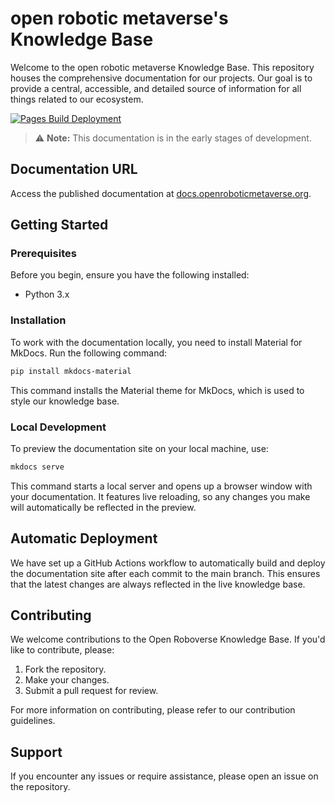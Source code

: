 # open robotic metaverse's Knowledge Base

Welcome to the open robotic metaverse Knowledge Base. This repository houses the comprehensive documentation for our projects. Our goal is to provide a central, accessible, and detailed source of information for all things related to our ecosystem.

[![Pages Build Deployment](https://github.com/openroboticmetaverse/knowledge-base/actions/workflows/pages/pages-build-deployment/badge.svg?branch=main)](https://github.com/openroboticmetaverse/knowledge-base/actions/workflows/pages/pages-build-deployment)


> :warning: **Note:** This documentation is in the early stages of development.

## Documentation URL

Access the published documentation at [docs.openroboticmetaverse.org](https://docs.openroboticmetaverse.org).

## Getting Started

### Prerequisites

Before you begin, ensure you have the following installed:
- Python 3.x

### Installation

To work with the documentation locally, you need to install Material for MkDocs. Run the following command:

```bash
pip install mkdocs-material
```

This command installs the Material theme for MkDocs, which is used to style our knowledge base.

### Local Development
To preview the documentation site on your local machine, use:

```bash
mkdocs serve
```
This command starts a local server and opens up a browser window with your documentation. It features live reloading, so any changes you make will automatically be reflected in the preview.

## Automatic Deployment
We have set up a GitHub Actions workflow to automatically build and deploy the documentation site after each commit to the main branch. This ensures that the latest changes are always reflected in the live knowledge base.

## Contributing
We welcome contributions to the Open Roboverse Knowledge Base. If you'd like to contribute, please:

1. Fork the repository.
2. Make your changes.
3. Submit a pull request for review.

 For more information on contributing, please refer to our contribution guidelines.

## Support
If you encounter any issues or require assistance, please open an issue on the repository.
